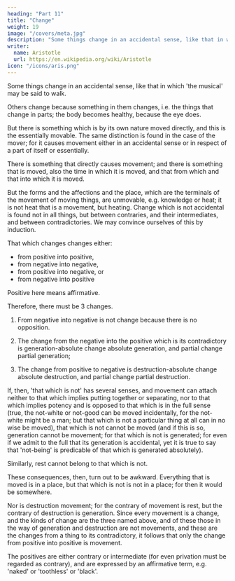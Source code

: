 ```yaml
---
heading: "Part 11"
title: "Change"
weight: 19
image: "/covers/meta.jpg"
description: "Some things change in an accidental sense, like that in which 'the musical' may be said to walk"
writer:
  name: Aristotle 
  url: https://en.wikipedia.org/wiki/Aristotle
icon: "/icons/aris.png"
---
```




Some things change in an accidental sense, like that in which 'the musical' may be said to walk. 

Others <!-- without qualification, to --> change because something in them changes, i.e. the things that change in parts; the body becomes healthy, because the eye does. 

But there is something which is by its own nature moved directly, and this is the essentially movable. The same distinction is found in the case of the mover; for it causes movement either in an accidental sense or in respect of a part of itself or essentially. 

There is something that directly causes movement; and there is something that is moved, also the time in which it is moved, and that from which and that into which it is moved. 

But the forms and the affections and the place, which are the terminals of the movement of moving things, are unmovable, e.g. knowledge or heat; it is not heat that is a movement, but heating. Change which is not accidental is found not in all things, but between contraries, and their intermediates, and between contradictories. We may convince ourselves of this by induction.

That which changes changes either:
- from positive into positive,
- from negative into negative,
- from positive into negative, or
- from negative into positive

Positive here means affirmative. 

Therefore, there must be 3 changes. 

1. From negative into negative is not change because <!-- (since the terms are neither contraries nor contradictories) --> there is no opposition. 

2. The change from the negative into the positive which is its contradictory is generation-absolute change absolute generation, and partial change partial generation; 

3. The change from positive to negative is destruction-absolute change absolute destruction, and partial change partial destruction. 

If, then, 'that which is not' has several senses, and movement can attach neither to that which implies putting together or separating, nor to that which implies potency and is opposed to that which is in the full sense (true, the not-white or not-good can be moved incidentally, for the not-white might be a man; but that which is not a particular thing at all can in no wise be moved), that which is not cannot be moved (and if this is so, generation cannot be movement; for that which is not is generated; for even if we admit to the full that its generation is accidental, yet it is true to say that 'not-being' is predicable of that which is generated absolutely). 

Similarly, rest cannot belong to that which is not. 

These consequences, then, turn out to be awkward. Everything that is moved is in a place, but that which is not is not in a place; for then it would be somewhere.

Nor is destruction movement; for the contrary of movement is rest, but the contrary of destruction is generation. Since every movement is a change, and the kinds of change are the three named above, and of these those in the way of generation and destruction are not movements, and these are the changes from a thing to its contradictory, it follows that only the change from positive into positive is movement. 

The positives are either contrary or intermediate (for even privation must be regarded as contrary), and are expressed by an affirmative term, e.g. 'naked' or 'toothless' or 'black'.